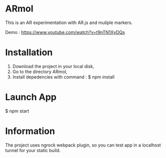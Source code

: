 # ARmol
This is an AR experimentation with AR.js and muliple markers.

Demo : https://www.youtube.com/watch?v=t9nTN1XyDQs

# Installation
1. Download the project in your local disk,
2. Go to the directory ARmol,
3. Install depedencies with command : $ npm install

# Launch App
$ npm start

# Information
The project uses ngrock webpack plugin, so you can test app in a localhost tunnel for your static build.


